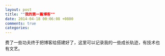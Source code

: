 ```yaml
---
layout: post
title: ""我的第一篇博客""
date: 2014-04-18 00:06:08 +0800
comments: true
categories: 
---
```

费了一些功夫终于把博客给搭建好了，这里可以记录我的一些成长轨迹，有技术也有文艺。
